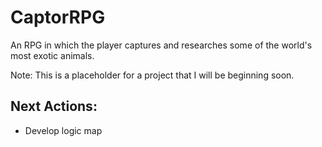# CaptorRPG
An RPG in which the player captures and researches some of the world's most exotic animals.

Note: This is a placeholder for a project that I will be beginning soon.

## Next Actions:
- Develop logic map
